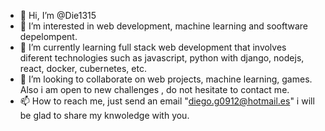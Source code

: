 - 👋 Hi, I’m @Die1315
- 👀 I’m interested in web development,  machine learning and sooftware depelompent.
- 🌱 I’m currently learning full stack web development that involves diferent technologies such as javascript, python with django,  nodejs, react,  docker, cubernetes, etc.  
- 💞️ I’m looking to collaborate on web projects, machine learning, games. Also i am open to new challenges
, do not hesitate to contact me.
- 📫 How to reach me, just send an email "diego.g0912@hotmail.es"  i will be glad to share my knwoledge with you.  

<!---
Die1315/Die1315 is a ✨ special ✨ repository because its `README.md` (this file) appears on your GitHub profile.
You can click the Preview link to take a look at your changes.
--->
